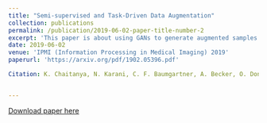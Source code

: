 ```yaml
---
title: "Semi-supervised and Task-Driven Data Augmentation"
collection: publications
permalink: /publication/2019-06-02-paper-title-number-2
excerpt: 'This paper is about using GANs to generate augmented samples that are optimal for the task performance(segmenation here).'
date: 2019-06-02
venue: 'IPMI (Information Processing in Medical Imaging) 2019'
paperurl: 'https://arxiv.org/pdf/1902.05396.pdf'

Citation: K. Chaitanya, N. Karani, C. F. Baumgartner, A. Becker, O. Donati, and E. Konukoglu, “Semi-supervised and task-driven data augmentation,” in Information Processing in Medical Imaging, A. C. S. Chung, J. C. Gee, P. A. Yushkevich, and S. Bao, Eds. Cham: Springer International Publishing, 2019, pp. 29–41.


---
```


[Download paper here](https://arxiv.org/pdf/1902.05396.pdf)

